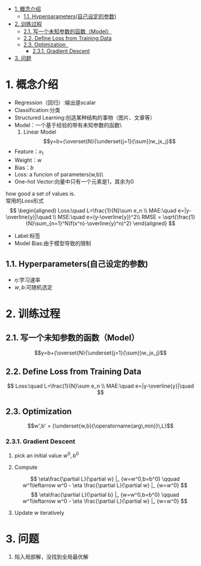 - [1. 概念介绍](#1-概念介绍)
  - [1.1. Hyperparameters(自己设定的参数)](#11-hyperparameters自己设定的参数)
- [2. 训练过程](#2-训练过程)
  - [2.1. 写一个未知参数的函数（Model）](#21-写一个未知参数的函数model)
  - [2.2. Define Loss from Training Data](#22-define-loss-from-training-data)
  - [2.3. Optimization &nbsp;](#23-optimization-)
    - [2.3.1. Gradient Descent](#231-gradient-descent)
- [3. 问题](#3-问题)

# 1. 概念介绍

- Regression（回归）:输出是scalar
- Classification:分类
- Structured Learning:创造某种结构的事物（图片、文章等）
- Model：一个基于经验的带有未知参数的函数\
  1. Linear Model
  $$y=b+{\overset{N}{\underset{j=1}{\sum}}w_jx_j}$$
- Feature：$x_1$
- Weight：$w$
- Bias：$b$
- Loss: a funcion of parameters(w,b)\
- One-hot Vector:向量中只有一个元素是1，其余为0

how good a set of values is.\
常用的$Loss$形式
$$
    \begin{aligned}
    Loss:\quad L=\frac{1}{N}\sum e_n  \\
    MAE:\quad e=|y-\overline{y}|\quad  \\
    MSE:\quad e=(y-\overline{y})^2\\
    RMSE = \sqrt{\frac{1}{N}\sum_{n=1}^N(f(x^n)-\overline{y}^n)^2}
    \end{aligned}
$$
- Label:标签
- Model Bias:由于模型导致的限制
  
## 1.1. Hyperparameters(自己设定的参数)

- $\eta$:学习速率
- $w,b$:可随机选定
  
# 2. 训练过程

## 2.1. 写一个未知参数的函数（Model）

$$y=b+{\overset{N}{\underset{j=1}{\sum}}w_jx_j}$$

## 2.2. Define Loss from Training Data

$$
    Loss:\quad L=\frac{1}{N}\sum e_n  \\
    MAE:\quad e=|y-\overline{y}|\quad
$$

## 2.3. Optimization &nbsp; 

$$w',b' = {\underset{w,b}{\operatorname{arg\,min}}\,L}$$

### 2.3.1. Gradient Descent

1. pick an initial value $w^0,b^0$
2. Compute

    $$
    \eta\frac{\partial L}{\partial w} |_ {w=w^0,b=b^0} \qquad  w^1\leftarrow w^0 - \eta \frac{\partial L}{\partial w} |_ {w=w^0} 
    $$
    $$
    \eta\frac{\partial L}{\partial b} |_ {w=w^0,b=b^0} \qquad  w^1\leftarrow w^0 - \eta \frac{\partial L}{\partial w} |_ {w=w^0}
    $$

3. Update $w$ iteratively

# 3. 问题

1. 陷入局部解，没找到全局最优解
